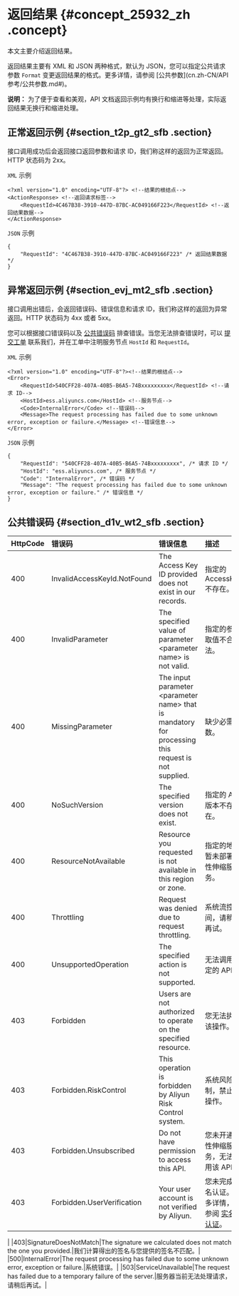 # 返回结果 {#concept_25932_zh .concept}

本文主要介绍返回结果。

返回结果主要有 XML 和 JSON 两种格式，默认为 JSON，您可以指定公共请求参数 `Format` 变更返回结果的格式。更多详情，请参阅 [公共参数](cn.zh-CN/API 参考/公共参数.md#)。

**说明：** 为了便于查看和美观，API 文档返回示例均有换行和缩进等处理，实际返回结果无换行和缩进处理。

## 正常返回示例 {#section_t2p_gt2_sfb .section}

接口调用成功后会返回接口返回参数和请求 ID，我们称这样的返回为正常返回。HTTP 状态码为 2xx。

`XML` 示例

```
<?xml version="1.0" encoding="UTF-8"?> <!--结果的根结点-->
<ActionResponse> <!--返回请求标签-->
    <RequestId>4C467B38-3910-447D-87BC-AC049166F223</RequestId> <!--返回结果数据-->
</ActionResponse>
```

`JSON` 示例

```
{
    "RequestId": "4C467B38-3910-447D-87BC-AC049166F223" /* 返回结果数据 */
}
```

## 异常返回示例 {#section_evj_mt2_sfb .section}

接口调用出错后，会返回错误码、错误信息和请求 ID，我们称这样的返回为异常返回。HTTP 状态码为 4xx 或者 5xx。

您可以根据接口错误码以及 [公共错误码](#) 排查错误。当您无法排查错误时，可以 [提交工单](https://selfservice.console.aliyun.com/ticket/createIndex.htm) 联系我们，并在工单中注明服务节点 `HostId` 和 `RequestId`。

`XML` 示例

```
<?xml version="1.0" encoding="UTF-8"?><!--结果的根结点-->
<Error>
    <RequestId>540CFF28-407A-40B5-B6A5-74Bxxxxxxxxx</RequestId> <!--请求 ID-->
    <HostId>ess.aliyuncs.com</HostId> <!--服务节点-->
    <Code>InternalError</Code> <!--错误码-->
    <Message>The request processing has failed due to some unknown error, exception or failure.</Message> <!--错误信息-->
</Error>
```

`JSON` 示例

```
{
    "RequestId": "540CFF28-407A-40B5-B6A5-74Bxxxxxxxxx", /* 请求 ID */
    "HostId": "ess.aliyuncs.com", /* 服务节点 */
    "Code": "InternalError", /* 错误码 */
    "Message": "The request processing has failed due to some unknown error, exception or failure." /* 错误信息 */
}
```

## 公共错误码 {#section_d1v_wt2_sfb .section}

|HttpCode|错误码|错误信息|描述|
|--------|:--|:---|:-|
|400|InvalidAccessKeyId.NotFound|The Access Key ID provided does not exist in our records.|指定的 AccessKey 不存在。|
|400|InvalidParameter|The specified value of parameter <parameter name\> is not valid.|指定的参数取值不合法。|
|400|MissingParameter|The input parameter <parameter name\> that is mandatory for processing this request is not supplied.|缺少必需参数。|
|400|NoSuchVersion|The specified version does not exist.|指定的 API 版本不存在。|
|400|ResourceNotAvailable|Resource you requested is not available in this region or zone.|指定的地域暂未部署弹性伸缩服务。|
|400|Throttling|Request was denied due to request throttling.|系统流控期间，请稍后再试。|
|400|UnsupportedOperation|The specified action is not supported.|无法调用指定的 API。|
|403|Forbidden|Users are not authorized to operate on the specified resource.|您无法执行该操作。|
|403|Forbidden.RiskControl|This operation is forbidden by Aliyun Risk Control system.|系统风险控制，禁止该操作。|
|403|Forbidden.Unsubscribed|Do not have permission to access this API.|您未开通弹性伸缩服务，无法调用该 API。|
|403|Forbidden.UserVerification|Your user account is not verified by Aliyun.|您未完成实名认证。更多详情，请参阅 [实名认证](https://help.aliyun.com/document_detail/37183.html)。

|
|403|SignatureDoesNotMatch|The signature we calculated does not match the one you provided.|我们计算得出的签名与您提供的签名不匹配。|
|500|InternalError|The request processing has failed due to some unknown error, exception or failure.|系统错误。|
|503|ServiceUnavailable|The request has failed due to a temporary failure of the server.|服务器当前无法处理请求，请稍后再试。|

